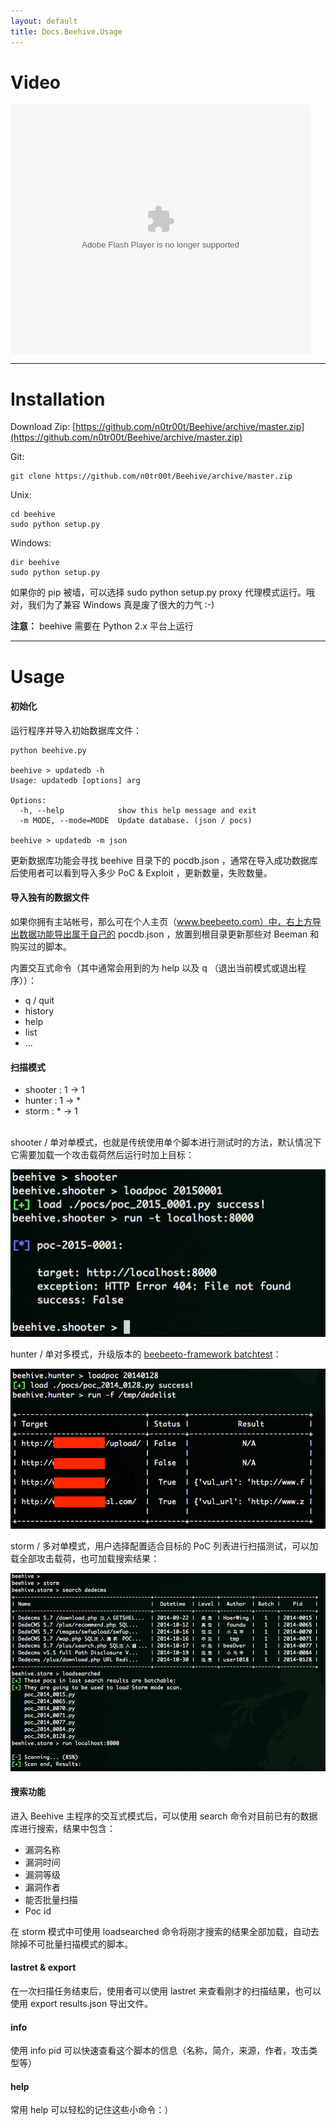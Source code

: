 ```yaml
---
layout: default
title: Docs.Beehive.Usage
---
```


# Video

<embed src="http://player.youku.com/player.php/sid/XMTI3OTIyMzA3Mg==/v.swf" allowFullScreen="true" quality="high" width="480" height="400" align="middle" allowScriptAccess="always" type="application/x-shockwave-flash">
<hr class="content-hr">

# Installation

Download Zip: [https://github.com/n0tr00t/Beehive/archive/master.zip](https://github.com/n0tr00t/Beehive/archive/master.zip)

Git:

    git clone https://github.com/n0tr00t/Beehive/archive/master.zip

Unix:

    cd beehive
    sudo python setup.py

Windows:

    dir beehive
    sudo python setup.py

如果你的 pip 被墙，可以选择 sudo python setup.py proxy 代理模式运行。哦对，我们为了兼容 Windows 真是废了很大的力气 :-)

<b>注意：</b> beehive 需要在 Python 2.x 平台上运行

<hr class="content-hr">

# Usage

#### 初始化

运行程序并导入初始数据库文件：

    python beehive.py

    beehive > updatedb -h
    Usage: updatedb [options] arg

    Options:
      -h, --help            show this help message and exit
      -m MODE, --mode=MODE  Update database. (json / pocs)

    beehive > updatedb -m json

更新数据库功能会寻找 beehive 目录下的 pocdb.json ，通常在导入成功数据库后使用者可以看到导入多少 PoC & Exploit ，更新数量，失败数量。

#### 导入独有的数据文件

如果你拥有主站帐号，那么可在个人主页（www.beebeeto.com）中，右上方导出数据功能导出属于自己的 pocdb.json ，放置到根目录更新那些对 Beeman 和购买过的脚本。

内置交互式命令（其中通常会用到的为 help 以及 q （退出当前模式或退出程序））：

- q / quit
- history
- help
- list
- ...

#### 扫描模式

* shooter : 1 -> 1
* hunter  : 1 -> *
* storm   : * -> 1

<br>
shooter / 单对单模式，也就是传统使用单个脚本进行测试时的方法，默认情况下它需要加载一个攻击载荷然后运行时加上目标：

![/static/img/Screenshots_beehive_2.png](/static/img/Screenshots_beehive_2.png)

hunter / 单对多模式，升级版本的 [beebeeto-framework batchtest](http://www.beebeeto.com/article/5/)：

![/static/img/Screenshots_beehive_3.png](/static/img/Screenshots_beehive_3.png)

storm / 多对单模式，用户选择配置适合目标的 PoC 列表进行扫描测试，可以加载全部攻击载荷，也可加载搜索结果：

![/static/img/Screenshots_beehive_4.png](/static/img/Screenshots_beehive_4.png)


#### 搜索功能

进入 Beehive 主程序的交互式模式后，可以使用 search 命令对目前已有的数据库进行搜索，结果中包含：

- 漏洞名称
- 漏洞时间
- 漏洞等级
- 漏洞作者
- 能否批量扫描
- Poc id

在 storm 模式中可使用 loadsearched 命令将刚才搜索的结果全部加载，自动去除掉不可批量扫描模式的脚本。

#### lastret & export

在一次扫描任务结束后，使用者可以使用 lastret 来查看刚才的扫描结果，也可以使用 export results.json 导出文件。

#### info

使用 info pid 可以快速查看这个脚本的信息（名称，简介，来源，作者，攻击类型等）

#### help

常用 help 可以轻松的记住这些小命令：）
